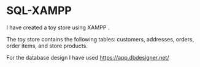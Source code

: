 # SQL-XAMPP

I have created a toy store using XAMPP . 

The toy store contains the following tables: customers, addresses, orders, order items, and store products. 

For the database design I have used https://app.dbdesigner.net/
